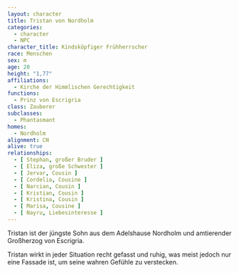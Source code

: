 ```yaml
---
layout: character
title: Tristan von Nordholm
categories:
  - character
  - NPC
character_title: Kindsköpfiger Frühherrscher
race: Menschen
sex: m
age: 20
height: "1,77"
affiliations:
  - Kirche der Himmlischen Gerechtigkeit
functions:
  - Prinz von Escrigria
class: Zauberer
subclasses:
  - Phantasmant
homes:
  - Nordholm
alignment: CN
alive: true
relationships:
  - [ Stephan, großer Bruder ]
  - [ Eliza, große Schwester ]
  - [ Jervar, Cousin ]
  - [ Cordelia, Cousine ]
  - [ Narcian, Cousin ]
  - [ Kristian, Cousin ]
  - [ Kristina, Cousin ]
  - [ Marisa, Cousine ]
  - [ Nayru, Liebesinteresse ]
---
```


Tristan ist der jüngste Sohn aus dem Adelshause Nordholm und amtierender Großherzog von Escrigria.

Tristan wirkt in jeder Situation recht gefasst und ruhig, was meist jedoch nur eine Fassade ist, um seine wahren Gefühle
zu verstecken.
